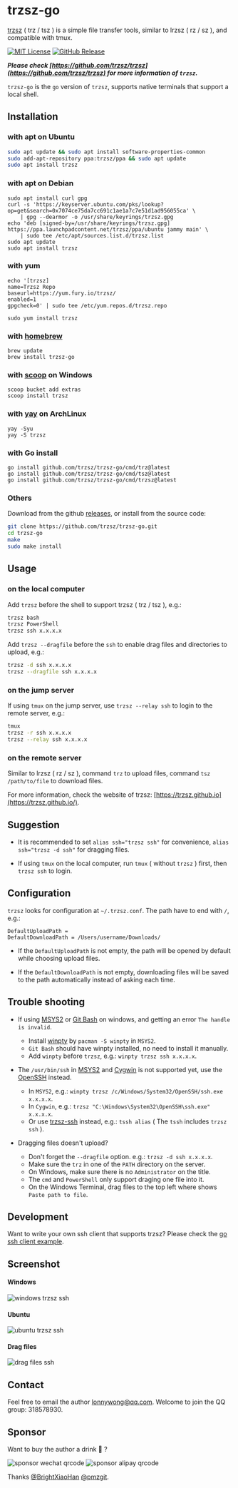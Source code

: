 # trzsz-go
[trzsz](https://github.com/trzsz/trzsz) ( trz / tsz ) is a simple file transfer tools, similar to lrzsz ( rz / sz ), and compatible with tmux.

[![MIT License](https://img.shields.io/badge/license-MIT-green.svg?style=flat)](https://choosealicense.com/licenses/mit/)
[![GitHub Release](https://img.shields.io/github/v/release/trzsz/trzsz-go)](https://github.com/trzsz/trzsz-go/releases)

***Please check [https://github.com/trzsz/trzsz](https://github.com/trzsz/trzsz) for more information of `trzsz`.***

`trzsz-go` is the `go` version of `trzsz`, supports native terminals that support a local shell.


## Installation

### with apt on Ubuntu

```sh
sudo apt update && sudo apt install software-properties-common
sudo add-apt-repository ppa:trzsz/ppa && sudo apt update
sudo apt install trzsz
```

### with apt on Debian
```
sudo apt install curl gpg
curl -s 'https://keyserver.ubuntu.com/pks/lookup?op=get&search=0x7074ce75da7cc691c1ae1a7c7e51d1ad956055ca' \
    | gpg --dearmor -o /usr/share/keyrings/trzsz.gpg
echo 'deb [signed-by=/usr/share/keyrings/trzsz.gpg] https://ppa.launchpadcontent.net/trzsz/ppa/ubuntu jammy main' \
    | sudo tee /etc/apt/sources.list.d/trzsz.list
sudo apt update
sudo apt install trzsz
```


### with yum

```
echo '[trzsz]
name=Trzsz Repo
baseurl=https://yum.fury.io/trzsz/
enabled=1
gpgcheck=0' | sudo tee /etc/yum.repos.d/trzsz.repo

sudo yum install trzsz
```


### with [homebrew](https://brew.sh/)

```
brew update
brew install trzsz-go
```


### with [scoop](https://scoop.sh/) on Windows

```
scoop bucket add extras
scoop install trzsz
```


### with [yay](https://github.com/Jguer/yay) on ArchLinux

```
yay -Syu
yay -S trzsz
```


### with Go install

```
go install github.com/trzsz/trzsz-go/cmd/trz@latest
go install github.com/trzsz/trzsz-go/cmd/tsz@latest
go install github.com/trzsz/trzsz-go/cmd/trzsz@latest
```


### Others

Download from the github [releases](https://github.com/trzsz/trzsz-go/releases), or install from the source code:

```sh
git clone https://github.com/trzsz/trzsz-go.git
cd trzsz-go
make
sudo make install
```


## Usage

### on the local computer

Add `trzsz` before the shell to support trzsz ( trz / tsz ), e.g.:

```sh
trzsz bash
trzsz PowerShell
trzsz ssh x.x.x.x
```

Add `trzsz --dragfile` before the `ssh` to enable drag files and directories to upload, e.g.:

```sh
trzsz -d ssh x.x.x.x
trzsz --dragfile ssh x.x.x.x
```


### on the jump server

If using `tmux` on the jump server, use `trzsz --relay ssh` to login to the remote server, e.g.:

```sh
tmux
trzsz -r ssh x.x.x.x
trzsz --relay ssh x.x.x.x
```


### on the remote server

Similar to lrzsz ( rz / sz ), command `trz` to upload files, command `tsz /path/to/file` to download files.

For more information, check the website of trzsz: [https://trzsz.github.io](https://trzsz.github.io/).


## Suggestion

* It is recommended to set `alias ssh="trzsz ssh"` for convenience, `alias ssh="trzsz -d ssh"` for dragging files.

* If using `tmux` on the local computer, run `tmux` ( without `trzsz` ) first, then `trzsz ssh` to login.


## Configuration

`trzsz` looks for configuration at `~/.trzsz.conf`. The path have to end with `/`, e.g.:

```
DefaultUploadPath =
DefaultDownloadPath = /Users/username/Downloads/
```

* If the `DefaultUploadPath` is not empty, the path will be opened by default while choosing upload files.

* If the `DefaultDownloadPath` is not empty, downloading files will be saved to the path automatically instead of asking each time.


## Trouble shooting

* If using [MSYS2](https://www.msys2.org/) or [Git Bash](https://www.atlassian.com/git/tutorials/git-bash) on windows, and getting an error `The handle is invalid`.
  * Install [winpty](https://github.com/rprichard/winpty) by `pacman -S winpty` in `MSYS2`.
  * `Git Bash` should have winpty installed, no need to install it manually.
  * Add `winpty` before `trzsz`, e.g.: `winpty trzsz ssh x.x.x.x`.

* The `/usr/bin/ssh` in [MSYS2](https://www.msys2.org/) and [Cygwin](https://www.cygwin.com/) is not supported yet, use the [OpenSSH](https://docs.microsoft.com/en-us/windows-server/administration/openssh/openssh_install_firstuse) instead.
  * In `MSYS2`, e.g.: `winpty trzsz /c/Windows/System32/OpenSSH/ssh.exe x.x.x.x`.
  * In `Cygwin`, e.g.: `trzsz "C:\Windows\System32\OpenSSH\ssh.exe" x.x.x.x`.
  * Or use [trzsz-ssh](https://github.com/trzsz/trzsz-ssh) instead, e.g.: `tssh alias` ( The `tssh` includes `trzsz ssh` ).

* Dragging files doesn't upload?
  * Don't forget the `--dragfile` option. e.g.: `trzsz -d ssh x.x.x.x`.
  * Make sure the `trz` in one of the `PATH` directory on the server.
  * On Windows, make sure there is no `Administrator` on the title.
  * The `cmd` and `PowerShell` only support draging one file into it.
  * On the Windows Terminal, drag files to the top left where shows `Paste path to file`.


## Development

Want to write your own ssh client that supports trzsz? Please check the [go ssh client example](examples/ssh_client.go).


## Screenshot

#### Windows

  ![windows trzsz ssh](https://trzsz.github.io/images/cmd_trzsz.gif)


#### Ubuntu

  ![ubuntu trzsz ssh](https://trzsz.github.io/images/ubuntu_trzsz.gif)


#### Drag files

  ![drag files ssh](https://trzsz.github.io/images/drag_files.gif)


## Contact

Feel free to email the author <lonnywong@qq.com>. Welcome to join the QQ group: 318578930.


## Sponsor

Want to buy the author a drink 🍺 ?

![sponsor wechat qrcode](https://trzsz.github.io/images/sponsor_wechat.jpg)
![sponsor alipay qrcode](https://trzsz.github.io/images/sponsor_alipay.jpg)

Thanks [@BrightXiaoHan](https://github.com/BrightXiaoHan) [@pmzgit](https://github.com/pmzgit).

